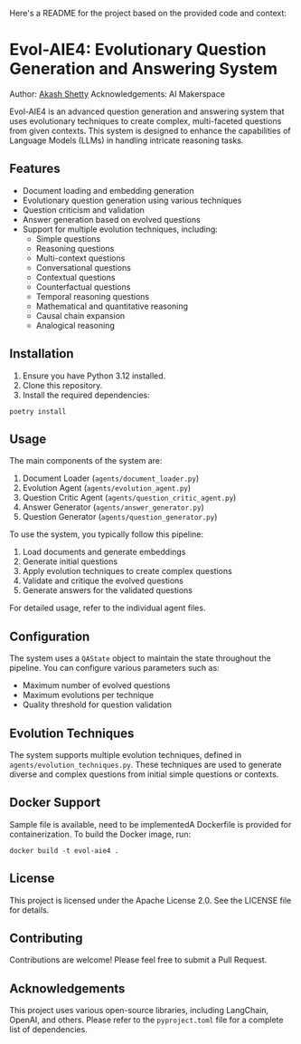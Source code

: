 Here's a README for the project based on the provided code and context:

# Evol-AIE4: Evolutionary Question Generation and Answering System

Author: [Akash Shetty](https://www.linkedin.com/in/akash-shetty/)
Acknowledgements: AI Makerspace

Evol-AIE4 is an advanced question generation and answering system that uses evolutionary techniques to create complex, multi-faceted questions from given contexts. This system is designed to enhance the capabilities of Language Models (LLMs) in handling intricate reasoning tasks.

## Features

-   Document loading and embedding generation
-   Evolutionary question generation using various techniques
-   Question criticism and validation
-   Answer generation based on evolved questions
-   Support for multiple evolution techniques, including:
    -   Simple questions
    -   Reasoning questions
    -   Multi-context questions
    -   Conversational questions
    -   Contextual questions
    -   Counterfactual questions
    -   Temporal reasoning questions
    -   Mathematical and quantitative reasoning
    -   Causal chain expansion
    -   Analogical reasoning

## Installation

1. Ensure you have Python 3.12 installed.
2. Clone this repository.
3. Install the required dependencies:

```
poetry install
```

## Usage

The main components of the system are:

1. Document Loader (`agents/document_loader.py`)
2. Evolution Agent (`agents/evolution_agent.py`)
3. Question Critic Agent (`agents/question_critic_agent.py`)
4. Answer Generator (`agents/answer_generator.py`)
5. Question Generator (`agents/question_generator.py`)

To use the system, you typically follow this pipeline:

1. Load documents and generate embeddings
2. Generate initial questions
3. Apply evolution techniques to create complex questions
4. Validate and critique the evolved questions
5. Generate answers for the validated questions

For detailed usage, refer to the individual agent files.

## Configuration

The system uses a `QAState` object to maintain the state throughout the pipeline. You can configure various parameters such as:

-   Maximum number of evolved questions
-   Maximum evolutions per technique
-   Quality threshold for question validation

## Evolution Techniques

The system supports multiple evolution techniques, defined in `agents/evolution_techniques.py`. These techniques are used to generate diverse and complex questions from initial simple questions or contexts.

## Docker Support

Sample file is available, need to be implementedA Dockerfile is provided for containerization. To build the Docker image, run:

```
docker build -t evol-aie4 .
```

## License

This project is licensed under the Apache License 2.0. See the LICENSE file for details.

## Contributing

Contributions are welcome! Please feel free to submit a Pull Request.

## Acknowledgements

This project uses various open-source libraries, including LangChain, OpenAI, and others. Please refer to the `pyproject.toml` file for a complete list of dependencies.
